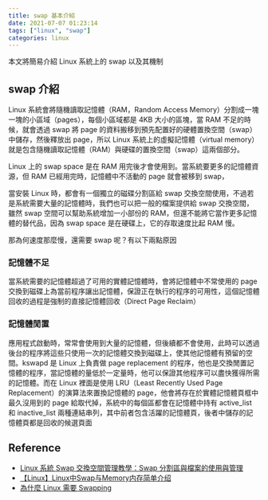 ```yaml
---
title: swap 基本介紹
date: 2021-07-07 01:23:14
tags: ["linux", "swap"]
categories: linux
---
```


本文將簡易介紹 Linux 系統上的 swap 以及其機制

<!-- more -->

## swap 介紹

Linux 系統會將隨機讀取記憶體（RAM，Random Access Memory）分割成一塊一塊的小區域（pages），每個小區域都是 4KB 大小的區塊，當 RAM 不足的時候，就會透過 swap 將 page 的資料搬移到預先配置好的硬體置換空間（swap）中儲存，然後釋放出 page，所以 Linux 系統上的虛擬記憶體（virtual memory）就是包含隨機讀取記憶體（RAM）與硬碟的置換空間（swap）這兩個部分。

Linux 上的 swap space 是在 RAM 用完後才會使用到。當系統要更多的記憶體資源，但 RAM 已經用完時，記憶體中不活動的 page 就會被移到 swap，

當安裝 Linux 時，都會有一個獨立的磁碟分割區給 swap 交換空間使用，不過若是系統需要大量的記憶體時，我們也可以把一般的檔案提供給 swap 交換空間，雖然 swap 空間可以幫助系統增加一小部份的 RAM，但還不能將它當作更多記憶體的替代品，因為 swap space 是在硬碟上，它的存取速度比起 RAM 慢。

那為何速度那麼慢，還需要 swap 呢？有以下兩點原因

### 記憶體不足

當系統需要的記憶體超過了可用的實體記憶體時，會將記憶體中不常使用的 page 交換到磁碟上為當前程序讓出記憶體，保證正在執行的程序的可用性，這個記憶體回收的過程是強制的直接記憶體回收（Direct Page Reclaim）

### 記憶體閒置

應用程式啟動時，常常會使用到大量的記憶體，但後續都不會使用，此時可以透過後台的程序將這些只使用一次的記憶體交換到磁碟上，使其他記憶體有預留的空間。kswapd 是 Linux 上負責做 page replacement 的程序，他也是交換閒置記憶體的程序，當記憶體的量低於一定量時，他可以保證其他程序可以盡快獲得所需的記憶體。而在 Linux 裡面是使用 LRU（Least Recently Used Page Replacement）的演算法來置換記憶體的 page，他會將存在於實體記憶體頁框中最久沒用到的 page 給取代掉，系統中的每個區都會在記憶體中持有 active_list 和 inactive_list 兩種連結串列，其中前者包含活躍的記憶體頁，後者中儲存的記憶體頁都是回收的候選頁面

## Reference

* [Linux 系統 Swap 交換空間管理教學：Swap 分割區與檔案的使用與管理](https://blog.gtwang.org/linux/linux-swap-space-tutorial/)
* [【Linux】Linux中Swap与Memory内存简单介绍](https://blog.csdn.net/zwan0518/article/details/12059213)
* [為什麼 Linux 需要 Swapping](https://www.gushiciku.cn/pl/phgV/zh-tw)
